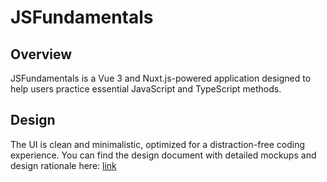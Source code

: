 # JSFundamentals

## Overview

JSFundamentals is a Vue 3 and Nuxt.js-powered application designed to help users practice essential JavaScript and TypeScript methods.

## Design

The UI is clean and minimalistic, optimized for a distraction-free coding experience. You can find the design document with detailed mockups and design rationale here: [link](https://docs.google.com/document/d/11Jw59GHIPf-pdmDOyiBcLv2DxqIpeuaBQ3NxDv9J_7A/edit?usp=sharing)
